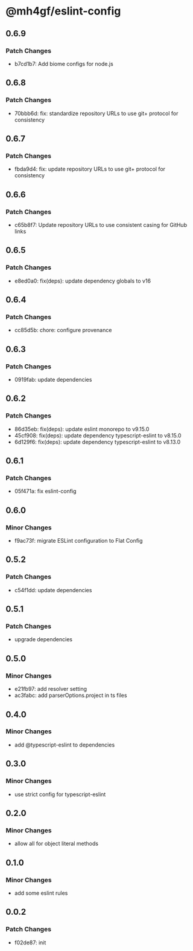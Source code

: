 # @mh4gf/eslint-config

## 0.6.9

### Patch Changes

- b7cd1b7: Add biome configs for node.js

## 0.6.8

### Patch Changes

- 70bbb6d: fix: standardize repository URLs to use git+ protocol for consistency

## 0.6.7

### Patch Changes

- fbda9d4: fix: update repository URLs to use git+ protocol for consistency

## 0.6.6

### Patch Changes

- c65b8f7: Update repository URLs to use consistent casing for GitHub links

## 0.6.5

### Patch Changes

- e8ed0a0: fix(deps): update dependency globals to v16

## 0.6.4

### Patch Changes

- cc85d5b: chore: configure provenance

## 0.6.3

### Patch Changes

- 0919fab: update dependencies

## 0.6.2

### Patch Changes

- 86d35eb: fix(deps): update eslint monorepo to v9.15.0
- 45cf908: fix(deps): update dependency typescript-eslint to v8.15.0
- 6d129f6: fix(deps): update dependency typescript-eslint to v8.13.0

## 0.6.1

### Patch Changes

- 05f471a: fix eslint-config

## 0.6.0

### Minor Changes

- f9ac73f: migrate ESLint configuration to Flat Config

## 0.5.2

### Patch Changes

- c54f1dd: update dependencies

## 0.5.1

### Patch Changes

- upgrade dependencies

## 0.5.0

### Minor Changes

- e21fb97: add resolver setting
- ac3fabc: add parserOptions.project in ts files

## 0.4.0

### Minor Changes

- add @typescript-eslint to dependencies

## 0.3.0

### Minor Changes

- use strict config for typescript-eslint

## 0.2.0

### Minor Changes

- allow all for object literal methods

## 0.1.0

### Minor Changes

- add some eslint rules

## 0.0.2

### Patch Changes

- f02de87: init
